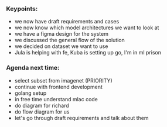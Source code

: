 
### Keypoints:
- we now have draft requirements and cases
- we now know which model architectures we want to look at
- we have a figma design for the system
- we discussed the general flow of the solution
- we decided on dataset we want to use
- Jula is helping with fe, Kuba is setting up go, I'm in ml prison


### Agenda next time:
- select subset from imagenet (PRIORITY)
- continue with frontend development
- golang setup
- in free time understand mlac code
- do diagram for richard
- do flow diagram for us
- let's go through draft requirements and talk about them





